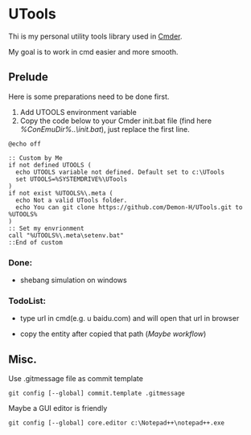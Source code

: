 # UTools
Thi is my personal utility tools library used in [Cmder](http://cmder.net/).  

My goal is to work in cmd easier and more smooth.  

## Prelude
Here is some preparations need to be done first.  
1. Add UTOOLS environment variable
2. Copy the code below to your Cmder init.bat file (find here *%ConEmuDir%\..\init.bat*), just replace the first line.  
```
@echo off

:: Custom by Me
if not defined UTOOLS (
  echo UTOOLS variable not defined. Default set to c:\UTools
  set UTOOLS=%SYSTEMDRIVE%\UTools
)
if not exist %UTOOLS%\.meta (
  echo Not a valid UTools folder.
  echo You can git clone https://github.com/Demon-H/UTools.git to %UTOOLS%
)
:: Set my envrionment
call "%UTOOLS%\.meta\setenv.bat"
::End of custom
```

### Done:  
* shebang simulation on windows

### TodoList:  
* type url in cmd(e.g. u baidu.com) and will open that url in browser  

* copy the entity after copied that path (*Maybe workflow*)  

## Misc.  
Use .gitmessage file as commit template  
``` 
git config [--global] commit.template .gitmessage
```

Maybe a GUI editor is friendly
```
git config [--global] core.editor c:\Notepad++\notepad++.exe
```